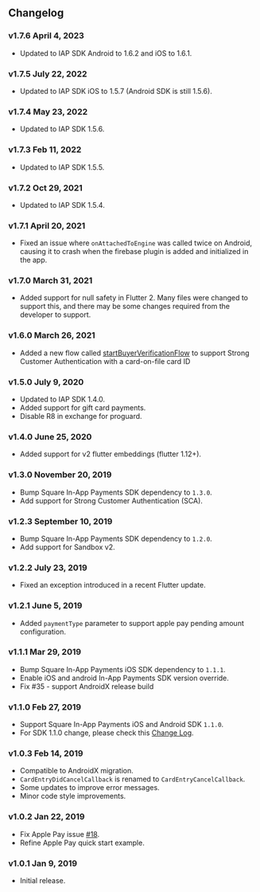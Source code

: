 ## Changelog

### v1.7.6 April 4, 2023

* Updated to IAP SDK Android to 1.6.2 and iOS to 1.6.1.

### v1.7.5 July 22, 2022

* Updated to IAP SDK iOS to 1.5.7 (Android SDK is still 1.5.6).

### v1.7.4 May 23, 2022

* Updated to IAP SDK 1.5.6.

### v1.7.3 Feb 11, 2022

* Updated to IAP SDK 1.5.5.

### v1.7.2 Oct 29, 2021

* Updated to IAP SDK 1.5.4.

### v1.7.1 April 20, 2021

* Fixed an issue where `onAttachedToEngine` was called twice on Android, causing it to crash when the firebase plugin is added and initialized in the app.

### v1.7.0 March 31, 2021

* Added support for null safety in Flutter 2. Many files were changed to support this, and there may be some changes required from the developer to support.

### v1.6.0 March 26, 2021

* Added a new flow called [startBuyerVerificationFlow](doc/reference.md#startbuyerverificationflow) to support Strong Customer Authentication with a card-on-file card ID

### v1.5.0 July 9, 2020

* Updated to IAP SDK 1.4.0.
* Added support for gift card payments.
* Disable R8 in exchange for proguard.

### v1.4.0 June 25, 2020

* Added support for v2 flutter embeddings (flutter 1.12+).

### v1.3.0 November 20, 2019

* Bump Square In-App Payments SDK dependency to `1.3.0`.
* Add support for Strong Customer Authentication (SCA).

### v1.2.3 September 10, 2019

* Bump Square In-App Payments SDK dependency to `1.2.0`.
* Add support for Sandbox v2.

### v1.2.2 July 23, 2019

* Fixed an exception introduced in a recent Flutter update.

### v1.2.1 June 5, 2019

* Added `paymentType` parameter to support apple pay pending amount configuration.

### v1.1.1 Mar 29, 2019

* Bump Square In-App Payments iOS SDK dependency to `1.1.1`.
* Enable iOS and android In-App Payments SDK version override.
* Fix #35 - support AndroidX release build

### v1.1.0 Feb 27, 2019

* Support Square In-App Payments iOS and Android SDK `1.1.0`.
* For SDK 1.1.0 change, please check this [Change Log](https://docs.connect.squareup.com/changelog/mobile-logs/2019-02-27).

### v1.0.3 Feb 14, 2019

* Compatible to AndroidX migration.
* `CardEntryDidCancelCallback` is renamed to `CardEntryCancelCallback`.
* Some updates to improve error messages.
* Minor code style improvements.

### v1.0.2 Jan 22, 2019

* Fix Apple Pay issue [#18](https://github.com/square/in-app-payments-flutter-plugin/issues/18#issue-401770301).
* Refine Apple Pay quick start example.

### v1.0.1 Jan 9, 2019

* Initial release.
